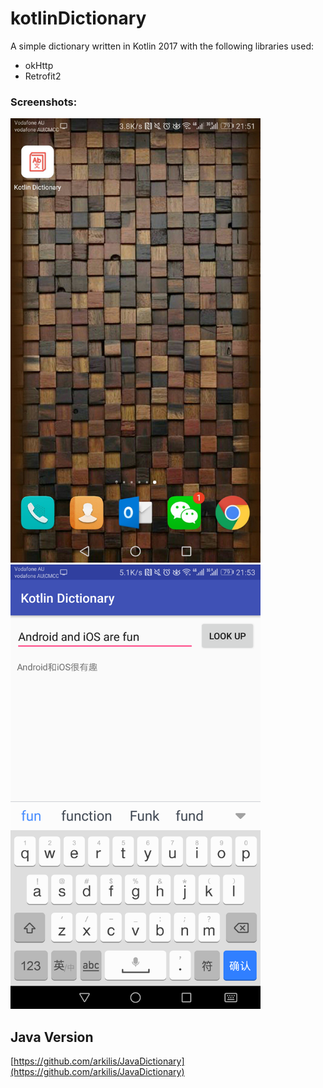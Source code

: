 # kotlinDictionary

A simple dictionary written in Kotlin 2017 with the following libraries used:

* okHttp
* Retrofit2

### Screenshots:

<img src="https://github.com/arkilis/kotlinDictionary/blob/master/image/screenshot1.jpeg" width="400" />
<img src="https://github.com/arkilis/kotlinDictionary/blob/master/image/screenshot2.png" width="400" />


## Java Version

[https://github.com/arkilis/JavaDictionary](https://github.com/arkilis/JavaDictionary)
